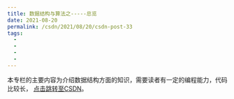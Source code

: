 ```yaml
---
title: 数据结构与算法之-----总览
date: 2021-08-20
permalink: /csdn/2021/08/20/csdn-post-33
tags:
  - 
  - 
  - 
  - 
---
```


本专栏的主要内容为介绍数据结构方面的知识，需要读者有一定的编程能力，代码比较长， [点击跳转至CSDN](https://blog.csdn.net/sixibiheye/article/details/119798368)。